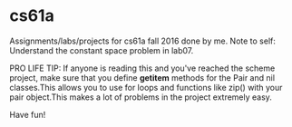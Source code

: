 # cs61a
Assignments/labs/projects for cs61a fall 2016 done by me. 
Note to self: Understand the constant space problem in lab07.


PRO LIFE TIP: If anyone is reading this and you've reached the scheme project, make sure that you define __getitem__ methods for the Pair and nil classes.This allows you to use for loops and functions like zip() with your pair object.This makes a lot of problems in the project extremely easy. 
 
Have fun! 
